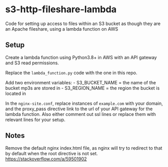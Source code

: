# s3-http-fileshare-lambda
Code for setting up access to files within an S3 bucket as though they are an Apache fileshare, using a lambda function on AWS


## Setup
Create a lambda function using Python3.8+ in AWS with an API gateway and S3 read permissions.

Replace the `lambda_function.py` code with the one in this repo.

Add two environment variables:
	- S3_BUCKET_NAME = the name of the bucket mp3s are stored in
	- S3_REGION_NAME = the region the bucket is located in

In the `nginx-site.conf`, replace instances of `example.com` with your domain, and the proxy_pass directive link to the url of your API gateway for the lambda function. Also either comment out ssl lines or replace them with relevant lines for your setup.


## Notes
Remove the default nginx index.html file, as nginx will try to redirect
to that by default when the root directive is not set.
https://stackoverflow.com/a/59501902
